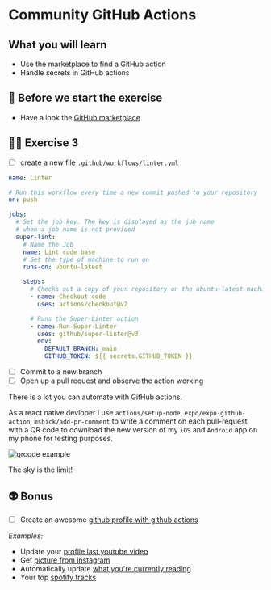 # Community GitHub Actions

## What you will learn

- Use the marketplace to find a GitHub action
- Handle secrets in GitHub actions

## 👾 Before we start the exercise

- Have a look the [GitHub marketplace](https://github.com/marketplace?type=actions)

## 👨‍🚀 Exercise 3

- [ ] create a new file `.github/workflows/linter.yml`

```yml
name: Linter

# Run this workflow every time a new commit pushed to your repository
on: push

jobs:
  # Set the job key. The key is displayed as the job name
  # when a job name is not provided
  super-lint:
    # Name the Job
    name: Lint code base
    # Set the type of machine to run on
    runs-on: ubuntu-latest

    steps:
      # Checks out a copy of your repository on the ubuntu-latest machine
      - name: Checkout code
        uses: actions/checkout@v2

      # Runs the Super-Linter action
      - name: Run Super-Linter
        uses: github/super-linter@v3
        env:
          DEFAULT_BRANCH: main
          GITHUB_TOKEN: ${{ secrets.GITHUB_TOKEN }}
```

- [ ] Commit to a new branch
- [ ] Open up a pull request and observe the action working

There is a lot you can automate with GitHub actions.

As a react native devloper I use `actions/setup-node`, `expo/expo-github-action`, `mshick/add-pr-comment` to write a comment on each pull-request with a QR code to download the new version of my `iOS` and `Android` app on my phone for testing purposes.

![qrcode example](qr-code.png)

The sky is the limit!

## 👽 Bonus

- [ ] Create an awesome [github profile with github actions](https://github.com/marketplace?category=&type=actions&verification=&query=profile+readme)

_Examples:_

- Update your [profile last youtube video](https://github.com/flexbox/flexbox)
- Get [picture from instagram](https://github.com/katydecorah/instagram-rss-action)
- Automatically update [what you're currently reading](https://github.com/marketplace/actions/goodreads-profile-workflow)
- Your top [spotify tracks](https://github.com/izayl/spotify-box)
